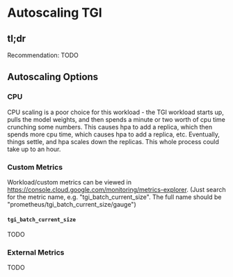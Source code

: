 # Autoscaling TGI

## tl;dr

Recommendation: TODO

## Autoscaling Options

### CPU

CPU scaling is a poor choice for this workload - the TGI workload starts up,
pulls the model weights, and then spends a minute or two worth of cpu time
crunching some numbers. This causes hpa to add a replica, which then spends
more cpu time, which causes hpa to add a replica, etc. Eventually, things
settle, and hpa scales down the replicas. This whole process could take up to
an hour.

### Custom Metrics

Workload/custom metrics can be viewed in
https://console.cloud.google.com/monitoring/metrics-explorer. (Just search for
the metric name, e.g. "tgi_batch_current_size". The full name should be
"prometheus/tgi_batch_current_size/gauge")

#### `tgi_batch_current_size`

TODO

### External Metrics

TODO
